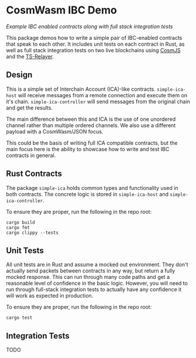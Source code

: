# CosmWasm IBC Demo

*Example IBC enabled contracts along with full stack integration tests*

This package demos how to write a simple pair of IBC-enabled contracts
that speak to each other. It includes unit tests on each contract
in Rust, as well as full stack integration tests on two live blockchains
using [CosmJS](https://github.com/cosmos/cosmjs) and the
[TS-Relayer](https://github.com/confio/ts-relayer).

## Design

This is a simple set of Interchain Account (ICA)-like contracts.
`simple-ica-host` will receive messages from a remote connection
and execute them on it's chain. `simple-ica-controller` will
send messages from the original chain and get the results.

The main difference between this and ICA is the use of one
unordered channel rather than multiple ordered channels. We
also use a different payload with a CosmWasm/JSON focus.

This could be the basis of writing full ICA compatible contracts,
but the main focus here is the ability to showcase how to write
and test IBC contracts in general.

## Rust Contracts

The package `simple-ica` holds common types and functionality
used in both contracts. The concrete logic is stored
in `simple-ica-host` and `simple-ica-controller`.

To ensure they are proper, run the following in the repo root:

```shell
cargo build
cargo fmt
cargo clippy --tests
```

## Unit Tests

All unit tests are in Rust and assume a mocked out environment.
They don't actually send packets between contracts in any way,
but return a fully mocked response. This can run through many
code paths and get a reasonable level of confidence in the basic
logic. However, you will need to run through full-stack
integration tests to actually have any confidence it will work
as expected in production.

To ensure they are proper, run the following in the repo root:

```shell
cargo test
```

## Integration Tests

TODO
